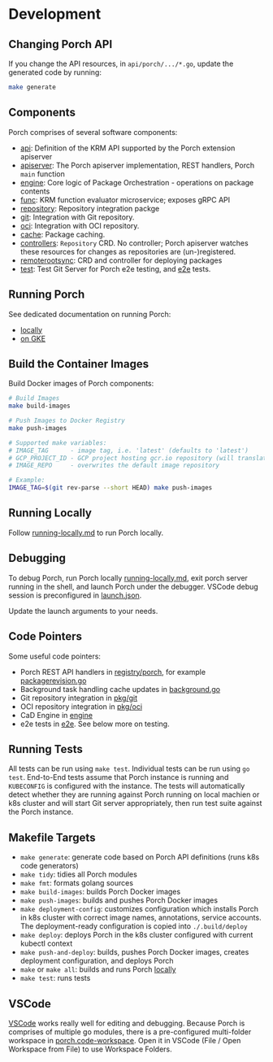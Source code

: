 # Development

## Changing Porch API

If you change the API resources, in `api/porch/.../*.go`, update the generated code by running:

```sh
make generate
```

## Components

Porch comprises of several software components:

* [api](../api): Definition of the KRM API supported by the Porch extension apiserver
* [apiserver](../pkg/apiserver/): The Porch apiserver implementation, REST handlers, Porch `main` function
* [engine](../pkg/engine/): Core logic of Package Orchestration - operations on package contents
* [func](../func): KRM function evaluator microservice; exposes gRPC API
* [repository](../pkg/repository/): Repository integration packge
* [git](../pkg/git/): Integration with Git repository.
* [oci](../pkg/oci/): Integration with OCI repository.
* [cache](../pkg/cache/): Package caching.
* [controllers](../controllers): `Repository` CRD. No controller;
  Porch apiserver watches these resources for changes as repositories are (un-)registered.
* [remoterootsync](../controllers/remoterootsync): CRD and controller for deploying packages
* [test](../test): Test Git Server for Porch e2e testing, and
  [e2e](../test/e2e/) tests.

## Running Porch

See dedicated documentation on running Porch:

* [locally](running-locally.md)
* [on GKE](../../site/guides/porch-installation.md)

## Build the Container Images

Build Docker images of Porch components:

```sh
# Build Images
make build-images

# Push Images to Docker Registry
make push-images

# Supported make variables:
# IMAGE_TAG      - image tag, i.e. 'latest' (defaults to 'latest')
# GCP_PROJECT_ID - GCP project hosting gcr.io repository (will translate to gcr.io/${GCP_PROJECT_ID})
# IMAGE_REPO     - overwrites the default image repository

# Example:
IMAGE_TAG=$(git rev-parse --short HEAD) make push-images
```

## Running Locally

Follow [running-locally.md](./running-locally.md) to run Porch locally.

## Debugging

To debug Porch, run Porch locally [running-locally.md](./running-locally.md), exit porch server running in the shell,
and launch Porch under the debugger. VSCode debug session is preconfigured in [launch.json](../.vscode/launch.json).

Update the launch arguments to your needs.

## Code Pointers

Some useful code pointers:

* Porch REST API handlers in [registry/porch](../pkg/registry/porch/), for example
  [packagerevision.go](../pkg/registry/porch/packagerevision.go)
* Background task handling cache updates in [background.go](../pkg/registry/porch/background.go)
* Git repository integration in [pkg/git](../pkg/git)
* OCI repository integration in [pkg/oci](../pkg/oci)
* CaD Engine in [engine](../pkg/engine)
* e2e tests in [e2e](../test/e2e/). See below more on testing.

## Running Tests

All tests can be run using `make test`. Individual tests can be run using `go test`.
End-to-End tests assume that Porch instance is running and `KUBECONFIG` is configured
with the instance. The tests will automatically detect whether they are running against
Porch running on local machien or k8s cluster and will start Git server appropriately,
then run test suite against the Porch instance.

## Makefile Targets

* `make generate`: generate code based on Porch API definitions (runs k8s code generators)
* `make tidy`: tidies all Porch modules
* `make fmt`: formats golang sources
* `make build-images`: builds Porch Docker images
* `make push-images`: builds and pushes Porch Docker images
* `make deployment-config`: customizes configuration which installs Porch
   in k8s cluster with correct image names, annotations, service accounts.
   The deployment-ready configuration is copied into `./.build/deploy`
* `make deploy`: deploys Porch in the k8s cluster configured with current kubectl context
* `make push-and-deploy`: builds, pushes Porch Docker images, creates deployment configuration, and deploys Porch
* `make` or `make all`: builds and runs Porch [locally](./running-locally.md)
* `make test`: runs tests

## VSCode

[VSCode](https://code.visualstudio.com/) works really well for editing and debugging.
Because Porch is comprises of multiple go modules, there is a pre-configured
multi-folder workspace in [porch.code-workspace](../porch.code-workspace).
Open it in VSCode (File / Open Workspace from File) to use Workspace Folders.
